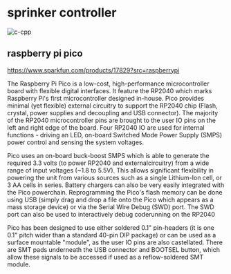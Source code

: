 # sprinker controller
![c-cpp](https://github.com/1800alex/sprinklercontroller/workflows/c-cpp/badge.svg?branch=master)

## raspberry pi pico

https://www.sparkfun.com/products/17829?src=raspberrypi

The Raspberry Pi Pico is a low-cost, high-performance microcontroller board with flexible digital interfaces. It feature the RP2040 which marks Raspberry Pi's first microcontroller designed in-house. Pico provides minimal (yet flexible) external circuitry to support the RP2040 chip (Flash, crystal, power supplies and decoupling and USB connector). The majority of the RP2040 microcontroller pins are brought to the user IO pins on the left and right edge of the board. Four RP2040 IO are used for internal functions - driving an LED, on-board Switched Mode Power Supply (SMPS) power control and sensing the system voltages.

Pico uses an on-board buck-boost SMPS which is able to generate the required 3.3 volts (to power RP2040 and externalcircuitry) from a wide range of input voltages (~1.8 to 5.5V). This allows significant flexibility in powering the unit from various sources such as a single Lithium-Ion cell, or 3 AA cells in series. Battery chargers can also be very easily integrated with the Pico powerchain. Reprogramming the Pico's flash memory can be done using USB (simply drag and drop a file onto the Pico which appears as a mass storage device) or via the Serial Wire Debug (SWD) port. The SWD port can also be used to interactively debug coderunning on the RP2040

Pico has been designed to use either soldered 0.1" pin-headers (it is one 0.1" pitch wider than a standard 40-pin DIP package) or can be used as a surface mountable "module", as the user IO pins are also castellated. There are SMT pads underneath the USB connector and BOOTSEL button, which allow these signals to be accessed if used as a reflow-soldered SMT module.
